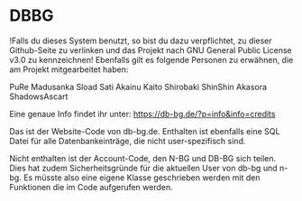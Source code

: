 # DBBG

!Falls du dieses System benutzt, so bist du dazu verpflichtet, zu dieser Github-Seite zu verlinken und das Projekt nach GNU General Public License v3.0 zu kennzeichnen!
Ebenfalls gilt es folgende Personen zu erwähnen, die am Projekt mitgearbeitet haben:

PuRe
Madusanka
Sload
Sati
Akainu
Kaito
Shirobaki
ShinShin
Akasora
ShadowsAscart

Eine genaue Info findet ihr unter: https://db-bg.de/?p=info&info=credits

Das ist der Website-Code von db-bg.de.
Enthalten ist ebenfalls eine SQL Datei für alle Datenbankeinträge, die nicht user-spezifisch sind.

Nicht enthalten ist der Account-Code, den N-BG und DB-BG sich teilen. Dies hat zudem Sicherheitsgründe für die aktuellen User von db-bg und n-bg.
Es müsste also eine eigene Klasse geschrieben werden mit den Funktionen die im Code aufgerufen werden.
